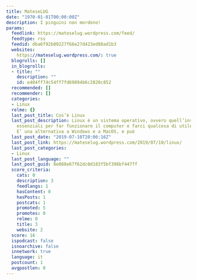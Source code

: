 ```yaml
---
title: MateseLUG
date: "1970-01-01T00:00:00Z"
description: I pinguini non mordono!
params:
  feedlink: https://mateselug.wordpress.com/feed/
  feedtype: rss
  feedid: dba6f92b89227f66e27d423ed88ad1b3
  websites:
    https://mateselug.wordpress.com/: true
  blogrolls: []
  in_blogrolls:
  - title: ""
    description: ""
    id: e404ff74c54ff7fd69894b6c2820c852
  recommended: []
  recommender: []
  categories:
  - Linux
  relme: {}
  last_post_title: Cos’è Linux
  last_post_description: Linux è un sistema operativo, ovvero quell’insieme di programmi
    essenziali per far funzionare il computer e farci qualcosa di utile o divertente.
    E’ una alternativa a Windows e a MacOS, e può
  last_post_date: "2019-07-10T20:06:16Z"
  last_post_link: https://mateselug.wordpress.com/2019/07/10/linux/
  last_post_categories:
  - Linux
  last_post_language: ""
  last_post_guid: 8e088e67f62dc0d183f5bf396bf447ff
  score_criteria:
    cats: 0
    description: 3
    feedlangs: 1
    hasContent: 0
    hasPosts: 1
    postcats: 1
    promoted: 5
    promotes: 0
    relme: 0
    title: 3
    website: 2
  score: 16
  ispodcast: false
  isnoarchive: false
  innetwork: true
  language: it
  postcount: 1
  avgpostlen: 0
---
```

